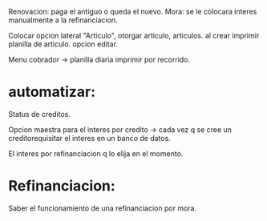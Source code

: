Renovacion: paga el antiguo o queda el nuevo.
Mora: se le colocara interes manualmente a la refinanciacion.

Colocar opcion lateral "Articulo", otorgar articulo, articulos. al crear imprimir planilla de articulo.
opcion editar.

Menu cobrador -> planilla diaria imprimir por recorrido.


# automatizar:

Status de creditos.

Opcion maestra para el interes por credito -> cada vez q se cree un creditorequisitar el interes en un banco de datos.

El interes por refinanciacion q lo elija en el momento.



# Refinanciacion:

Saber el funcionamiento de una refinanciacion por mora.

